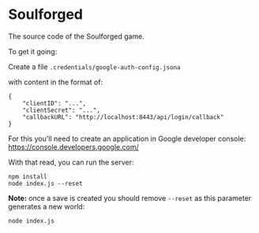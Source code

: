 # Soulforged

The source code of the Soulforged game.

To get it going:

Create a file `.credentials/google-auth-config.jsona`

with content in the format of:

```
{
    "clientID": "...",
    "clientSecret": "...",
    "callbackURL": "http://localhost:8443/api/login/callback"
}
```

For this you'll need to create an application in Google developer console: https://console.developers.google.com/

With that read, you can run the server:

```
npm install
node index.js --reset
```

**Note:** once a save is created you should remove `--reset` as this parameter generates a new world:

```
node index.js
```